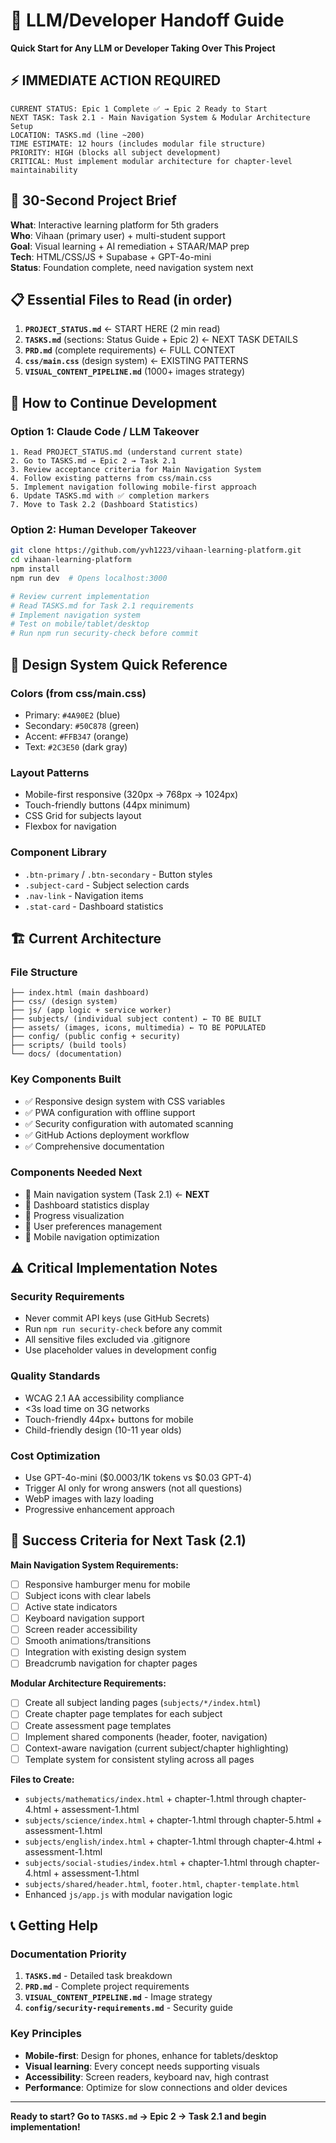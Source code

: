 # 🔄 LLM/Developer Handoff Guide

**Quick Start for Any LLM or Developer Taking Over This Project**

## ⚡ IMMEDIATE ACTION REQUIRED

```
CURRENT STATUS: Epic 1 Complete ✅ → Epic 2 Ready to Start
NEXT TASK: Task 2.1 - Main Navigation System & Modular Architecture Setup  
LOCATION: TASKS.md (line ~200)
TIME ESTIMATE: 12 hours (includes modular file structure)
PRIORITY: HIGH (blocks all subject development)
CRITICAL: Must implement modular architecture for chapter-level maintainability
```

## 🎯 30-Second Project Brief

**What**: Interactive learning platform for 5th graders  
**Who**: Vihaan (primary user) + multi-student support  
**Goal**: Visual learning + AI remediation + STAAR/MAP prep  
**Tech**: HTML/CSS/JS + Supabase + GPT-4o-mini  
**Status**: Foundation complete, need navigation system next  

## 📋 Essential Files to Read (in order)

1. **`PROJECT_STATUS.md`** ← START HERE (2 min read)
2. **`TASKS.md`** (sections: Status Guide + Epic 2) ← NEXT TASK DETAILS  
3. **`PRD.md`** (complete requirements) ← FULL CONTEXT
4. **`css/main.css`** (design system) ← EXISTING PATTERNS
5. **`VISUAL_CONTENT_PIPELINE.md`** (1000+ images strategy)

## 🚀 How to Continue Development

### Option 1: Claude Code / LLM Takeover
```
1. Read PROJECT_STATUS.md (understand current state)
2. Go to TASKS.md → Epic 2 → Task 2.1 
3. Review acceptance criteria for Main Navigation System
4. Follow existing patterns from css/main.css
5. Implement navigation following mobile-first approach
6. Update TASKS.md with ✅ completion markers
7. Move to Task 2.2 (Dashboard Statistics)
```

### Option 2: Human Developer Takeover  
```bash
git clone https://github.com/yvh1223/vihaan-learning-platform.git
cd vihaan-learning-platform
npm install
npm run dev  # Opens localhost:3000

# Review current implementation
# Read TASKS.md for Task 2.1 requirements
# Implement navigation system
# Test on mobile/tablet/desktop
# Run npm run security-check before commit
```

## 🎨 Design System Quick Reference

### Colors (from css/main.css)
- Primary: `#4A90E2` (blue)
- Secondary: `#50C878` (green)  
- Accent: `#FFB347` (orange)
- Text: `#2C3E50` (dark gray)

### Layout Patterns
- Mobile-first responsive (320px → 768px → 1024px)
- Touch-friendly buttons (44px minimum)
- CSS Grid for subjects layout
- Flexbox for navigation

### Component Library
- `.btn-primary` / `.btn-secondary` - Button styles
- `.subject-card` - Subject selection cards
- `.nav-link` - Navigation items
- `.stat-card` - Dashboard statistics

## 🏗️ Current Architecture

### File Structure
```
├── index.html (main dashboard)
├── css/ (design system)
├── js/ (app logic + service worker)
├── subjects/ (individual subject content) ← TO BE BUILT
├── assets/ (images, icons, multimedia) ← TO BE POPULATED  
├── config/ (public config + security)
├── scripts/ (build tools)
└── docs/ (documentation)
```

### Key Components Built
- ✅ Responsive design system with CSS variables
- ✅ PWA configuration with offline support
- ✅ Security configuration with automated scanning
- ✅ GitHub Actions deployment workflow
- ✅ Comprehensive documentation

### Components Needed Next
- 🔲 Main navigation system (Task 2.1) ← **NEXT**
- 🔲 Dashboard statistics display
- 🔲 Progress visualization
- 🔲 User preferences management
- 🔲 Mobile navigation optimization

## ⚠️ Critical Implementation Notes

### Security Requirements
- Never commit API keys (use GitHub Secrets)
- Run `npm run security-check` before any commit
- All sensitive files excluded via .gitignore
- Use placeholder values in development config

### Quality Standards  
- WCAG 2.1 AA accessibility compliance
- <3s load time on 3G networks
- Touch-friendly 44px+ buttons for mobile
- Child-friendly design (10-11 year olds)

### Cost Optimization
- Use GPT-4o-mini ($0.0003/1K tokens vs $0.03 GPT-4)
- Trigger AI only for wrong answers (not all questions)
- WebP images with lazy loading
- Progressive enhancement approach

## 🎯 Success Criteria for Next Task (2.1)

**Main Navigation System Requirements:**
- [ ] Responsive hamburger menu for mobile
- [ ] Subject icons with clear labels  
- [ ] Active state indicators
- [ ] Keyboard navigation support
- [ ] Screen reader accessibility
- [ ] Smooth animations/transitions
- [ ] Integration with existing design system
- [ ] Breadcrumb navigation for chapter pages

**Modular Architecture Requirements:**
- [ ] Create all subject landing pages (`subjects/*/index.html`)
- [ ] Create chapter page templates for each subject
- [ ] Create assessment page templates
- [ ] Implement shared components (header, footer, navigation)
- [ ] Context-aware navigation (current subject/chapter highlighting)
- [ ] Template system for consistent styling across all pages

**Files to Create:**
- `subjects/mathematics/index.html` + chapter-1.html through chapter-4.html + assessment-1.html
- `subjects/science/index.html` + chapter-1.html through chapter-5.html + assessment-1.html  
- `subjects/english/index.html` + chapter-1.html through chapter-4.html + assessment-1.html
- `subjects/social-studies/index.html` + chapter-1.html through chapter-4.html + assessment-1.html
- `subjects/shared/header.html`, `footer.html`, `chapter-template.html`
- Enhanced `js/app.js` with modular navigation logic

## 📞 Getting Help

### Documentation Priority
1. **`TASKS.md`** - Detailed task breakdown
2. **`PRD.md`** - Complete project requirements  
3. **`VISUAL_CONTENT_PIPELINE.md`** - Image strategy
4. **`config/security-requirements.md`** - Security guide

### Key Principles
- **Mobile-first**: Design for phones, enhance for tablets/desktop
- **Visual learning**: Every concept needs supporting visuals
- **Accessibility**: Screen readers, keyboard nav, high contrast
- **Performance**: Optimize for slow connections and older devices

---

**Ready to start? Go to `TASKS.md` → Epic 2 → Task 2.1 and begin implementation!**